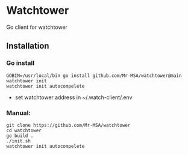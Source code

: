 # Watchtower
Go client for watchtower

## Installation
### Go install
```
GOBIN=/usr/local/bin go install github.com/Mr-MSA/watchtower@main
watchtower init
watchtower init autocompelete
```
+ set watchtower address in ~/.watch-client/.env

### Manual:
```
git clone https://github.com/Mr-MSA/watchtower
cd watchtower
go build .
./init.sh
watchtower init autocompelete
```
